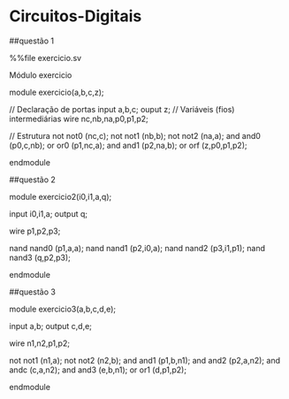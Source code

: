 # Circuitos-Digitais

##questão 1

%%file exercicio.sv

Módulo exercicio

module exercicio(a,b,c,z);

// Declaração de portas input a,b,c; ouput z; // Variáveis (fios) intermediárias wire nc,nb,na,p0,p1,p2;

// Estrutura not not0 (nc,c);
not not1 (nb,b);
not not2 (na,a);
and and0 (p0,c,nb);
or or0 (p1,nc,a);
and and1 (p2,na,b);
or orf (z,p0,p1,p2);

endmodule

##questão 2

module exercicio2(i0,i1,a,q);

input i0,i1,a; output q;

wire p1,p2,p3;

nand nand0 (p1,a,a);
nand nand1 (p2,i0,a);
nand nand2 (p3,i1,p1);
nand nand3 (q,p2,p3);

endmodule

##questão 3

module exercicio3(a,b,c,d,e);

input a,b; output c,d,e;

wire n1,n2,p1,p2;

not not1 (n1,a);
not not2 (n2,b);
and and1 (p1,b,n1);
and and2 (p2,a,n2);
and andc (c,a,n2);
and and3 (e,b,n1);
or or1 (d,p1,p2);

endmodule
